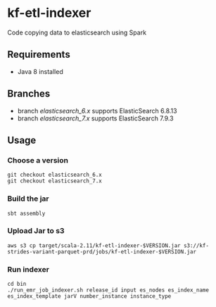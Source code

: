 # kf-etl-indexer
Code copying data to elasticsearch using Spark

## Requirements
* Java 8 installed

## Branches
- branch *elasticsearch_6.x* supports ElasticSearch 6.8.13
- branch *elasticsearch_7.x* supports ElasticSearch 7.9.3

## Usage

### Choose a version

```shell
git checkout elasticsearch_6.x
git checkout elasticsearch_7.x
```

### Build the jar
```shell
sbt assembly
```

### Upload Jar to s3

```shell
aws s3 cp target/scala-2.11/kf-etl-indexer-$VERSION.jar s3://kf-strides-variant-parquet-prd/jobs/kf-etl-indexer-$VERSION.jar
```

### Run indexer
```shell
cd bin
./run_emr_job_indexer.sh release_id input es_nodes es_index_name es_index_template jarV number_instance instance_type
```
